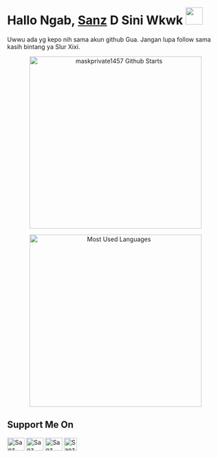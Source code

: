 # Hallo Ngab, [Sanz](https://www.facebook.com/dhasilva.junior.3) D Sini Wkwk <img src="https://raw.githubusercontent.com/iampavangandhi/iampavangandhi/master/gifs/Hi.gif" width="40px">
<!-- 👋 -->
<!-- <img src="https://raw.githubusercontent.com/iampavangandhi/iampavangandhi/master/gifs/Hi.gif" width="40px"> -->
<!-- <<p align="center">
  <a href="https://youtube.com/channel/UCLRXFyMN0L8yH9F-xxOd7Og" target="blank"><img src="http://readme-typing-svg.herokuapp.com?color=%23FFFFFF&size=50&multiline=false&width=2000&height=80&lines=Hai+I'm+Sanz;Gua+Cuman+Orang+Biasa+Yg+Gak+Bisa+Apa²;Support+Terus+Youtube+Gua+Ya+Ngab+!+(+FREE+TUTORIAL+);Uwwu+ada+yg+kepo+nih+sama+akun+github+Gua.+Jangan+lupa+follow+sama+kasih+bintang+ya+Slur+Xixi." alt="Sanz">
</p> -->
Uwwu ada yg kepo nih sama akun github Gua. Jangan lupa follow sama kasih bintang ya Slur Xixi.
<!-- <p><img align="center" width=100% src="https://github-readme-stats.vercel.app/api/top-langs?username=Sxp-ID&show_icons=true&locale=en&layout=compact&theme=radical" alt="Sanz" /></p> -->
<div align="center">
 <p align='center'>
  <a href="#"><img
   src="https://github-readme-stats.vercel.app/api?username=Sxp-ID&show_icons=true&include_all_commits=true&theme=chartreuse-dark&cache_seconds=3200"
   width="400" title="maskprivate1457 Github Starts"></a>
 </p>
 <p align='center'>
  <a href="#"><img
   src="https://github-readme-stats.anuraghazra1.vercel.app/api/top-langs/?username=Sxp-ID&layout=compact&theme=chartreuse-dark"
   width="400" title="Most Used Languages"></a></p>
 </p>
</div>
<!-- Jangan Di Rikod Donk Om Aku Juga Masih Belajar :v -->
<!-- Aing cuman belajar Otodidak Mamang-->
<h2> Support Me On </h2>
<!-- Wih Ada Bang Jago Recode & Copas Code Aing Njink -->
<!-- Aing Juga Bikin Sendiri Njink Lu Enak Maen Copy2 Aja Kan Goblok -->
<p>
<a href="https://www.facebook.com/dhasilva.junior.3" target="blank"><img align="center" src="https://cdn.jsdelivr.net/npm/simple-icons@3.0.1/icons/facebook.svg" alt="Sanz" height="30" width="40" /></a>
<a href="https://www.instagram.com/sanzxp_/" target="blank"><img align="center" src="https://cdn.jsdelivr.net/npm/simple-icons@3.0.1/icons/instagram.svg" alt="Sanz" height="30" width="40" /></a>
<a href="https://youtube.com/channel/UCLRXFyMN0L8yH9F-xxOd7Og" target="blank"><img align="center" src="https://cdn.jsdelivr.net/npm/simple-icons@3.0.1/icons/youtube.svg" alt="Sanz" height="30" width="40" /></a>
<a href="https://github.com/Sxp-ID" target="blank"><img align="center" src="https://cdn.jsdelivr.net/npm/simple-icons@v3/icons/github.svg" alt="Sanz" height="30" widht="40" /></a>
</p>
<!-- ![Sxp-ID](https://komarev.com/ghpvc/?username=Sxp-ID&label=Views&color=blue&style=plastic) -->
<!-- [![Github Sxp-ID](https://img.shields.io/github/followers/Sxp-ID?label=follow&style=social)](https://github.com/Sxp-ID) -->
<!-- Jangan Di Rikod Donk Om Aku Juga Masih Belajar :v -->
<!-- Wih Ada Bang jago ^_^ -->
<!-- Mau copy code nya ya ^_^ -->
<!-- Aing juga masih belajar Anyink -->
<!-- Semoga yg copy code nya jomblo selamanya & gk berkah hidup nya -->
<!-- Ingat Slur Allah Maha Melihat dan Maha Mengetahui ^_^ -->
<!-- Created by Sanz -->
